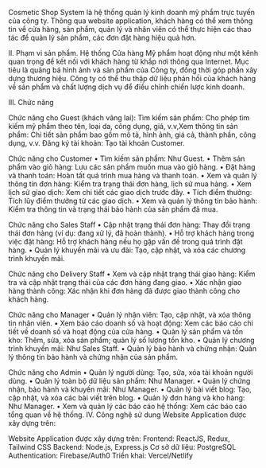 Cosmetic Shop System là hệ thống quản lý kinh doanh mỹ phẩm trực tuyến của công ty. Thông qua website application, khách hàng có thể xem thông tin về cửa hàng, sản phẩm, quản lý và nhân viên có thể thực hiện các thao tác để quản lý sản phẩm, các đơn đặt hàng hiệu quả hơn.

II. Phạm vi sản phẩm.
Hệ thống Cửa hàng Mỹ phẩm hoạt động như một kênh quan trọng để kết nối với khách hàng từ khắp nơi thông qua Internet. Mục tiêu là quảng bá hình ảnh và sản phẩm của Công ty, đồng thời góp phần xây dựng thương hiệu. Công ty có thể thu thập dữ liệu phản hồi của khách hàng về sản phẩm và chất lượng dịch vụ để điều chỉnh chiến lược kinh doanh.

III. Chức năng

Chức năng cho Guest (khách vãng lai):
Tìm kiếm sản phẩm: Cho phép tìm kiếm mỹ phẩm theo tên, loại da, công dụng, giá, v.v,Xem thông tin sản phẩm: Chi tiết sản phẩm bao gồm mô tả, hình ảnh, giá cả, thành phần, công dụng, v.v.
Đăng ký tài khoản: Tạo tài khoản Customer.

Chức năng cho Customer
• Tìm kiếm sản phẩm: Như Guest. • Thêm sản phẩm vào giỏ hàng: Lưu các sản phẩm muốn mua vào giỏ hàng. • Đặt hàng và thanh toán: Hoàn tất quá trình mua hàng và thanh toán. • Xem và quản lý thông tin đơn hàng: Kiểm tra trạng thái đơn hàng, lịch sử mua hàng. • Xem lịch sử giao dịch: Xem chi tiết các giao dịch trước đây. • Tích điểm thưởng: Tích lũy điểm thưởng từ các giao dịch. • Xem và quản lý thông tin bảo hành: Kiểm tra thông tin và trạng thái bảo hành của sản phẩm đã mua.

Chức năng cho Sales Staff
• Cập nhật trạng thái đơn hàng: Thay đổi trạng thái đơn hàng (ví dụ: đang xử lý, đã hoàn thành). • Hỗ trợ khách hàng trong việc đặt hàng: Hỗ trợ khách hàng nếu họ gặp vấn đề trong quá trình đặt hàng. • Quản lý khuyến mãi và ưu đãi: Tạo, cập nhật, và xóa các chương trình khuyến mãi.

Chức năng cho Delivery Staff
• Xem và cập nhật trạng thái giao hàng: Kiểm tra và cập nhật trạng thái của các đơn hàng đang giao. • Xác nhận giao hàng thành công: Xác nhận khi đơn hàng đã được giao thành công cho khách hàng.

Chức năng cho Manager
• Quản lý nhân viên: Tạo, cập nhật, và xóa thông tin nhân viên. • Xem báo cáo doanh số và hoạt động: Xem các báo cáo chi tiết về doanh số và hoạt động của cửa hàng. • Quản lý sản phẩm và tồn kho: Thêm, sửa, xóa sản phẩm; quản lý số lượng tồn kho. • Quản lý chương trình khuyến mãi: Như Sales Staff. • Quản lý bảo hành và chứng nhận: Quản lý thông tin bảo hành và chứng nhận của sản phẩm.

Chức năng cho Admin
• Quản lý người dùng: Tạo, sửa, xóa tài khoản người dùng. • Quản lý toàn bộ dữ liệu sản phẩm: Như Manager. • Quản lý chứng nhận, bảo hành và khuyến mãi: Như Manager. • Quản lý bài viết blog: Tạo, cập nhật, và xóa các bài viết trên blog. • Quản lý đơn hàng và kho hàng: Như Manager. • Xem và quản lý các báo cáo hệ thống: Xem các báo cáo tổng quan về hệ thống.
IV. Công nghệ sử dung Website Application được xây dựng trên:

Website Application được xây dựng trên:
Frontend: ReactJS, Redux, Tailwind CSS
Backend: Node.js, Express.js
Cơ sở dữ liệu: PostgreSQL
Authentication: Firebase/Auth0
Triển khai: Vercel/Netlify
